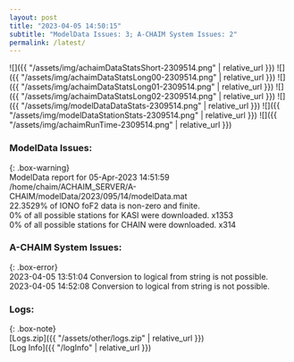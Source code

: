 ```yaml
---
layout: post
title: "2023-04-05 14:50:15"
subtitle: "ModelData Issues: 3; A-CHAIM System Issues: 2"
permalink: /latest/
---
```


![]({{ "/assets/img/achaimDataStatsShort-2309514.png" | relative_url }})
![]({{ "/assets/img/achaimDataStatsLong00-2309514.png" | relative_url }})
![]({{ "/assets/img/achaimDataStatsLong01-2309514.png" | relative_url }})
![]({{ "/assets/img/achaimDataStatsLong02-2309514.png" | relative_url }})
![]({{ "/assets/img/modelDataDataStats-2309514.png" | relative_url }})
![]({{ "/assets/img/modelDataStationStats-2309514.png" | relative_url }})
![]({{ "/assets/img/achaimRunTime-2309514.png" | relative_url }})


### ModelData Issues:  
  
{: .box-warning}  
 ModelData report for 05-Apr-2023 14:51:59   
 /home/chaim/ACHAIM_SERVER/A-CHAIM/modelData/2023/095/14/modelData.mat   
 22.3529% of IONO foF2 data is non-zero and finite.   
 0% of all possible stations for KASI were downloaded. x1353   
 0% of all possible stations for CHAIN were downloaded. x314   
  
### A-CHAIM System Issues:  
  
{: .box-error}  
2023-04-05 13:51:04 Conversion to logical from string is not possible.  
2023-04-05 14:52:08 Conversion to logical from string is not possible.  

### Logs:  
  
{: .box-note}  
[Logs.zip]({{ "/assets/other/logs.zip" | relative_url }})  
[Log Info]({{ "/logInfo" | relative_url }})  
